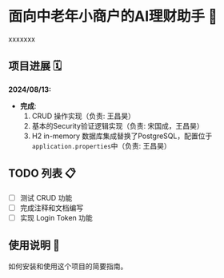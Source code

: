 # 面向中老年小商户的AI理财助手 🚀

xxxxxxx

## 项目进展 🗓️

**2024/08/13:**

- **完成**:
  1. CRUD 操作实现（负责: 王昌昊）
  2. 基本的Security验证逻辑实现（负责: 宋国成，王昌昊）
  3. H2 in-memory 数据库集成替换了PostgreSQL，配置位于`application.properties`中（负责: 王昌昊）

## TODO 列表 📋

- [ ] 测试 CRUD 功能
- [ ] 完成注释和文档编写
- [ ] 实现 Login Token 功能

## 使用说明 📖

如何安装和使用这个项目的简要指南。
